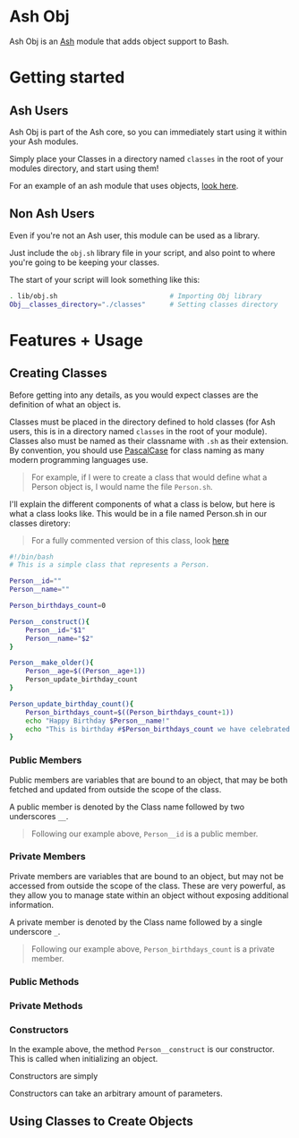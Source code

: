 # Ash Obj

Ash Obj is an [Ash](https://github.com/BrandonRomano/ash) module that adds object support to Bash.

# Getting started

## Ash Users

Ash Obj is part of the Ash core, so you can immediately start using it within your Ash modules.

Simply place your Classes in a directory named `classes` in the root of your modules directory, and start using them!

For an example of an ash module that uses objects, [look here](https://github.com/BrandonRomano/ash-obj-examples).

## Non Ash Users

Even if you're not an Ash user, this module can be used as a library.

Just include the `obj.sh` library file in your script, and also point to where you're going to be keeping your classes.

The start of your script will look something like this:

```bash
. lib/obj.sh                            # Importing Obj library
Obj__classes_directory="./classes"      # Setting classes directory
```

# Features + Usage

## Creating Classes

Before getting into any details, as you would expect classes are the definition of what an object is.

Classes must be placed in the directory defined to hold classes (for Ash users, this is in a directory named `classes` in the root of your module).  Classes also must be named as their classname with `.sh` as their extension.  By convention, you should use [PascalCase](http://c2.com/cgi/wiki?PascalCase) for class naming as many modern programming languages use.

> For example, if I were to create a class that would define what a Person object is, I would name the file `Person.sh`.

I'll explain the different components of what a class is below, but here is what a class looks like.  This would be in a file named Person.sh in our classes diretory:

> For a fully commented version of this class, look [here](https://github.com/BrandonRomano/ash-obj-examples/blob/master/classes/Person.sh)

```bash
#!/bin/bash
# This is a simple class that represents a Person.

Person__id=""
Person__name=""

Person_birthdays_count=0

Person__construct(){
    Person__id="$1"
    Person__name="$2"
}

Person__make_older(){
    Person__age=$((Person__age+1))
    Person_update_birthday_count
}

Person_update_birthday_count(){
    Person_birthdays_count=$((Person_birthdays_count+1))
    echo "Happy Birthday $Person__name!"
    echo "This is birthday #$Person_birthdays_count we have celebrated with $Person__name."; echo
}
```

### Public Members

Public members are variables that are bound to an object, that may be both fetched and updated from outside the scope of the class.

A public member is denoted by the Class name followed by two underscores `__`.

> Following our example above, `Person__id` is a public member.

### Private Members

Private members are variables that are bound to an object, but may not be accessed from outside the scope of the class.  These are very powerful, as they allow you to manage state within an object without exposing additional information.

A private member is denoted by the Class name followed by a single underscore `_`.

> Following our example above, `Person_birthdays_count` is a private member.

### Public Methods

### Private Methods

### Constructors

In the example above, the method `Person__construct` is our constructor.  This is called when initializing an object.

Constructors are simply 

Constructors can take an arbitrary amount of parameters.

## Using Classes to Create Objects
